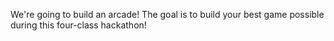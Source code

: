 We're going to build an arcade! The goal is to build your best game possible during this four-class hackathon!
